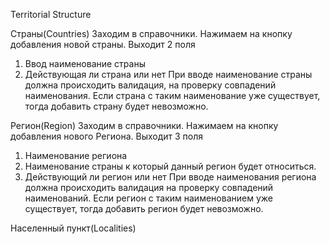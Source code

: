 Territorial Structure 

  Страны(Countries)
Заходим в справочники. Нажимаем на кнопку добавления новой страны. Выходит 2 поля
1. Ввод наименование страны
2. Действующая ли страна или нет
При вводе наименование страны должна происходить валидация, на проверку совпадений наименования. Если страна с таким наименование уже существует, тогда добавить страну будет невозможно.

  Регион(Region)
Заходим в справочники. Нажимаем на кнопку добавления нового Региона. Выходит 3 поля
1. Наименование региона
2. Наименование страны к который данный регион будет относиться.
3. Действующий ли регион или нет 
При вводе наименования региона должна происходить валидация на проверку совпадений наименований. Если регион с таким наименованием уже существует, тогда добавить регион будет невозможно.

  Населенный пункт(Localities)
